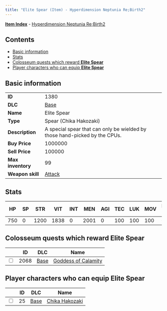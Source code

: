```yaml
---
title: "Elite Spear (Item) - Hyperdimension Neptunia Re;Birth2"
---
```


[**Item Index**](/neptunia/rb2/item/index.html) - [Hyperdimension Neptunia Re;Birth2](/neptunia/rb2)

## Contents

- [Basic information](#basic-information)
- [Stats](#stats)
- [Colosseum quests which reward **Elite Spear**](#colosseum-quests-which-reward-elite-spear)
- [Player characters who can equip **Elite Spear**](#player-characters-who-can-equip-elite-spear)

## Basic information

|   |   |
| -- | -- |
| **ID** | 1380 |
| **DLC** | [Base](/neptunia/rb2/dlc/0-base.html) |
| **Name** | Elite Spear |
| **Type** | Spear (Chika Hakozaki) |
| **Description** | A special spear that can only be wielded by those hand-picked by the CPUs. |
| **Buy Price** | 1000000 |
| **Sell Price** | 100000 |
| **Max inventory** | 99 |
| **Weapon skill** | [Attack](/neptunia/rb2/skill/0-2901-attack.html) |

## Stats

| HP | SP | STR | VIT | INT | MEN | AGI | TEC | LUK | MOV | Fire res. | Ice res. | Wind res. | Lightning res. |
| -- | -- | --- | --- | --- | --- | --- | --- | --- | --- | --------- | -------- | --------- | -------------- |
| 750 | 0 | 1200 | 1838 | 0 | 2001 | 0 | 100 | 100 | 100 | 0 | 0 | 0 | 0 |

## Colosseum quests which reward **Elite Spear**

|    | ID | DLC | Name |
| -- | -- | --- | ---- |
| <input type="checkbox" id="rb2-colosseum-0-2068" class="trackbox" /> | 2068 | [Base](/neptunia/rb2/dlc/0-base.html) | [Goddess of Calamity](/neptunia/rb2/colosseum/0-2068-goddess-of-calamity.html) |

## Player characters who can equip **Elite Spear**

|    | ID | DLC | Name |
| -- | -- | --- | ---- |
| <input type="checkbox" id="rb2-player-0-25" class="trackbox" /> | 25 | [Base](/neptunia/rb2/dlc/0-base.html) | [Chika Hakozaki](/neptunia/rb2/player/0-25-chika-hakozaki.html) |
